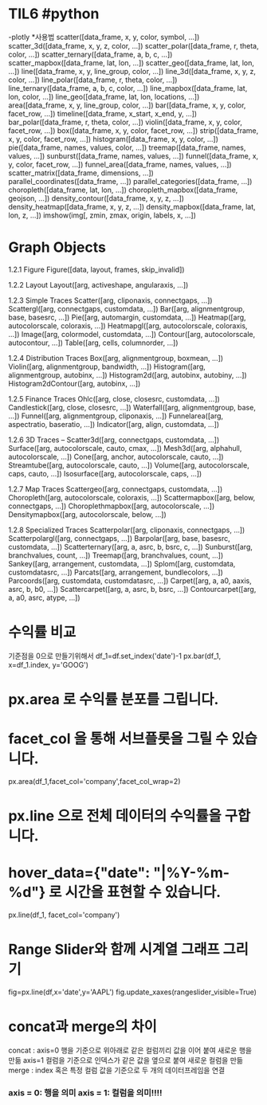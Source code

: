 # TIL6 #python
-plotly
 *사용법
scatter([data_frame, x, y, color, symbol, …])
scatter_3d([data_frame, x, y, z, color, …])
scatter_polar([data_frame, r, theta, color, …])
scatter_ternary([data_frame, a, b, c, …])
scatter_mapbox([data_frame, lat, lon, …])
scatter_geo([data_frame, lat, lon, …])
line([data_frame, x, y, line_group, color, …])
line_3d([data_frame, x, y, z, color, …])
line_polar([data_frame, r, theta, color, …])
line_ternary([data_frame, a, b, c, color, …])
line_mapbox([data_frame, lat, lon, color, …])
line_geo([data_frame, lat, lon, locations, …])
area([data_frame, x, y, line_group, color, …])
bar([data_frame, x, y, color, facet_row, …])
timeline([data_frame, x_start, x_end, y, …])
bar_polar([data_frame, r, theta, color, …])
violin([data_frame, x, y, color, facet_row, …])
box([data_frame, x, y, color, facet_row, …])
strip([data_frame, x, y, color, facet_row, …])
histogram([data_frame, x, y, color, …])
pie([data_frame, names, values, color, …])
treemap([data_frame, names, values, …])
sunburst([data_frame, names, values, …])
funnel([data_frame, x, y, color, facet_row, …])
funnel_area([data_frame, names, values, …])
scatter_matrix([data_frame, dimensions, …])
parallel_coordinates([data_frame, …])
parallel_categories([data_frame, …])
choropleth([data_frame, lat, lon, …])
choropleth_mapbox([data_frame, geojson, …])
density_contour([data_frame, x, y, z, …])
density_heatmap([data_frame, x, y, z, …])
density_mapbox([data_frame, lat, lon, z, …])
imshow(img[, zmin, zmax, origin, labels, x, …])

# Graph Objects
1.2.1  Figure
Figure([data, layout, frames, skip_invalid])

1.2.2  Layout
Layout([arg, activeshape, angularaxis, …])

1.2.3  Simple Traces
Scatter([arg, cliponaxis, connectgaps, …])
Scattergl([arg, connectgaps, customdata, …])
Bar([arg, alignmentgroup, base, basesrc, …])
Pie([arg, automargin, customdata, …])
Heatmap([arg, autocolorscale, coloraxis, …])
Heatmapgl([arg, autocolorscale, coloraxis, …])
Image([arg, colormodel, customdata, …])
Contour([arg, autocolorscale, autocontour, …])
Table([arg, cells, columnorder, …])

1.2.4  Distribution Traces
Box([arg, alignmentgroup, boxmean, …])
Violin([arg, alignmentgroup, bandwidth, …])
Histogram([arg, alignmentgroup, autobinx, …])
Histogram2d([arg, autobinx, autobiny, …])
Histogram2dContour([arg, autobinx, …])

1.2.5  Finance Traces
Ohlc([arg, close, closesrc, customdata, …])
Candlestick([arg, close, closesrc, …])
Waterfall([arg, alignmentgroup, base, …])
Funnel([arg, alignmentgroup, cliponaxis, …])
Funnelarea([arg, aspectratio, baseratio, …])
Indicator([arg, align, customdata, …])

1.2.6  3D Traces –
Scatter3d([arg, connectgaps, customdata, …])
Surface([arg, autocolorscale, cauto, cmax, …])
Mesh3d([arg, alphahull, autocolorscale, …])
Cone([arg, anchor, autocolorscale, cauto, …])
Streamtube([arg, autocolorscale, cauto, …])
Volume([arg, autocolorscale, caps, cauto, …])
Isosurface([arg, autocolorscale, caps, …])

1.2.7  Map Traces
Scattergeo([arg, connectgaps, customdata, …])
Choropleth([arg, autocolorscale, coloraxis, …])
Scattermapbox([arg, below, connectgaps, …])
Choroplethmapbox([arg, autocolorscale, …])
Densitymapbox([arg, autocolorscale, below, …])

1.2.8  Specialized Traces
Scatterpolar([arg, cliponaxis, connectgaps, …])
Scatterpolargl([arg, connectgaps, …])
Barpolar([arg, base, basesrc, customdata, …])
Scatterternary([arg, a, asrc, b, bsrc, c, …])
Sunburst([arg, branchvalues, count, …])
Treemap([arg, branchvalues, count, …])
Sankey([arg, arrangement, customdata, …])
Splom([arg, customdata, customdatasrc, …])
Parcats([arg, arrangement, bundlecolors, …])
Parcoords([arg, customdata, customdatasrc, …])
Carpet([arg, a, a0, aaxis, asrc, b, b0, …])
Scattercarpet([arg, a, asrc, b, bsrc, …])
Contourcarpet([arg, a, a0, asrc, atype, …])


# 수익률 비교
기준점을 0으로 만들기위해서
df_1=df.set_index('date')-1
px.bar(df_1, x=df_1.index, y='GOOG')

# px.area 로 수익률 분포를 그립니다.
# facet_col 을 통해 서브플롯을 그릴 수 있습니다.
px.area(df_1,facet_col='company',facet_col_wrap=2)

# px.line 으로 전체 데이터의 수익률을 구합니다.
# hover_data={"date": "|%Y-%m-%d"} 로 시간을 표현할 수 있습니다.
px.line(df_1, facet_col='company')

# Range Slider와 함께 시계열 그래프 그리기
fig=px.line(df,x='date',y='AAPL')
fig.update_xaxes(rangeslider_visible=True)

# concat과 merge의 차이
concat :
axis=0 행을 기준으로 위아래로 같은 컬럼끼리 값을 이어 붙여 새로운 행을 만듦
axis=1 컬럼을 기준으로 인덱스가 같은 값을 옆으로 붙여 새로운 컬럼을 만듦
merge :
index 혹은 특정 컬럼 값을 기준으로 두 개의 데이터프레임을 연결

### axis = 0: 행을 의미 axis = 1: 컬럼을 의미!!!!
